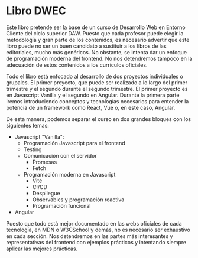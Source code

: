 # Libro DWEC

Este libro pretende ser la base de un curso de Desarrollo Web en Entorno Cliente del ciclo superior DAW. Puesto que cada profesor puede elegir la metodología y gran parte de los contenidos, es necesario advertir que este libro puede no ser un buen candidato a sustituir a los libros de las editoriales, mucho más genéricos. No obstante, se intenta dar un enfoque de programación moderna del frontend. No nos detendremos tampoco en la adecuación de estos contenidos a los currículos oficiales.

Todo el libro está enfocado al desarrollo de dos proyectos individuales o grupales. El primer proyecto, que puede ser realizado a lo largo del primer trimestre y el segundo durante el segundo trimestre. El primer proyecto es en Javascript Vanilla y el segundo en Angular. Durante la primera parte iremos introduciendo conceptos y tecnologías necesarios para entender la potencia de un framework como React, Vue o, en este caso, Angular. 

De esta manera, podemos separar el curso en dos grandes bloques con los siguientes temas:
* Javascript "Vanilla":
  * Programación Javascript para el frontend
  * Testing
  * Comunicación con el servidor
    * Promesas
    * Fetch
  * Programación moderna en Javascript
    * Vite
    * CI/CD
    * Despliegue
    * Observables y programación reactiva
    * Programación funcional
* Angular

Puesto que todo está mejor documentado en las webs oficiales de cada tecnología, en MDN o W3CSchool y demás, no es necesario ser exhaustivo en cada sección. Nos detendremos en las partes más interesantes y representativas del frontend con ejemplos prácticos y intentando siempre aplicar las mejores prácticas. 


